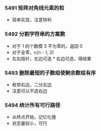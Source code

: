 ### 5491 矩阵对角线元素的和
- 简单实现，注意特判

### 5492 分割字符串的方案数
- 对于 1 的个数模 3 不为零的，返回 0
- 对于全零，c(n - 1, 2)
- 左右指针，左边可选 * 右边可选，得结果

### 5493 删除最短的子数组使剩余数组有序
- 枚举右边，二分左边
- 注意可以不选右边

### 5494 统计所有可行路径
- 从终点开始，记忆化搜
- 状态量较小，可行
